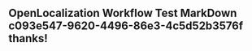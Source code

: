 <properties
ms.topic="hero-topic1"
ms.test1="hero-topic"
ms.test2="test"/>

## OpenLocalization Workflow Test MarkDown c093e547-9620-4496-86e3-4c5d52b3576f thanks!

